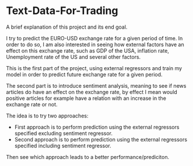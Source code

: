 # Text-Data-For-Trading

A brief explanation of this project and its end goal.

I try to predict the EURO-USD exchange rate for a given period of time. In order to do so, I am also interested in seeing how external factors have an effect on this exchange rate, such as GDP of the USA, inflation rate, Unemployment rate of the US and several other factors. 

This is the first part of the project, using external regressors and train my model in order to predict future exchange rate for a given period. 

The second part is to introduce sentiment analysis, meaning to see if news articles do have an effect on the exchange rate, by effect I mean would positive articles for example have a relation with an increase in the exchange rate or not. 

The idea is to try two approaches:
- First approach is to perform prediction using the external regressors specified excluding sentiment regressor.
- Second approach is to perform prediction using the external regressors specified including sentiment regressor.

Then see which approach leads to a better performance/prediciton.

